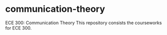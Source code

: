 # communication-theory
ECE 300: Communication Theory
This repository consists the courseworks for ECE 300. 
